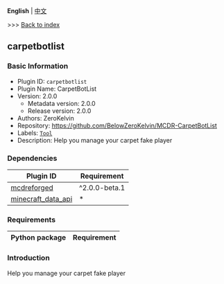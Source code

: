 **English** | [中文](readme-zh_cn.md)

\>\>\> [Back to index](/readme.md)

## carpetbotlist

### Basic Information

- Plugin ID: `carpetbotlist`
- Plugin Name: CarpetBotList
- Version: 2.0.0
  - Metadata version: 2.0.0
  - Release version: 2.0.0
- Authors: ZeroKelvin
- Repository: https://github.com/BelowZeroKelvin/MCDR-CarpetBotList
- Labels: [`Tool`](/labels/tool/readme.md)
- Description: Help you manage your carpet fake player

### Dependencies

| Plugin ID | Requirement |
| --- | --- |
| [mcdreforged](https://pypi.org/project//plugins/mcdreforged/readme.md/) | ^2.0.0-beta.1 |
| [minecraft_data_api](https://pypi.org/project//plugins/minecraft_data_api/readme.md/) | * |


### Requirements

| Python package | Requirement |
| --- | --- |


### Introduction

Help you manage your carpet fake player


